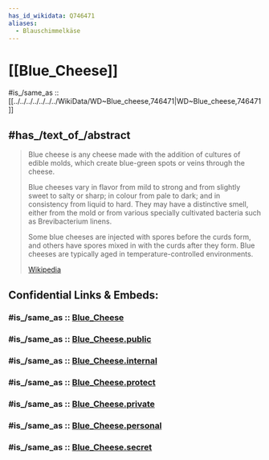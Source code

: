 ```yaml
---
has_id_wikidata: Q746471
aliases:
  - Blauschimmelkäse
---
```


# [[Blue_Cheese]] 

#is_/same_as :: [[../../../../../../../WikiData/WD~Blue_cheese,746471|WD~Blue_cheese,746471]] 

## #has_/text_of_/abstract 

> Blue cheese is any cheese made with the addition of cultures of edible molds, 
> which create blue-green spots or veins through the cheese. 
> 
> Blue cheeses vary in flavor from mild to strong and from slightly sweet to salty or sharp; 
> in colour from pale to dark; and in consistency from liquid to hard. 
> They may have a distinctive smell, either from the mold 
> or from various specially cultivated bacteria such as Brevibacterium linens.
>
> Some blue cheeses are injected with spores before the curds form, 
> and others have spores mixed in with the curds after they form. 
> Blue cheeses are typically aged in temperature-controlled environments.
>
> [Wikipedia](https://en.wikipedia.org/wiki/Blue%20cheese) 


## Confidential Links & Embeds: 

### #is_/same_as :: [Blue_Cheese](/_Standards/Society/Economics/Home_Economics/Cooking/Food/Dairy/Cheese/Blue_Cheese.md) 

### #is_/same_as :: [Blue_Cheese.public](/_public/Society/Economics/Home_Economics/Cooking/Food/Dairy/Cheese/Blue_Cheese.public.md) 

### #is_/same_as :: [Blue_Cheese.internal](/_internal/Society/Economics/Home_Economics/Cooking/Food/Dairy/Cheese/Blue_Cheese.internal.md) 

### #is_/same_as :: [Blue_Cheese.protect](/_protect/Society/Economics/Home_Economics/Cooking/Food/Dairy/Cheese/Blue_Cheese.protect.md) 

### #is_/same_as :: [Blue_Cheese.private](/_private/Society/Economics/Home_Economics/Cooking/Food/Dairy/Cheese/Blue_Cheese.private.md) 

### #is_/same_as :: [Blue_Cheese.personal](/_personal/Society/Economics/Home_Economics/Cooking/Food/Dairy/Cheese/Blue_Cheese.personal.md) 

### #is_/same_as :: [Blue_Cheese.secret](/_secret/Society/Economics/Home_Economics/Cooking/Food/Dairy/Cheese/Blue_Cheese.secret.md)

